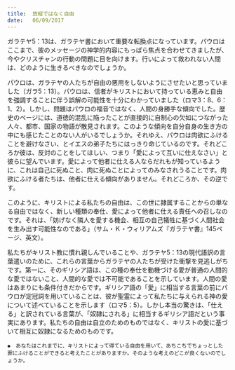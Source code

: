 ```yaml
---
title:  放縦ではなく自由
date:   06/09/2017
---
```


ガラテヤ5：13は、ガラテヤ書において重要な転換点になっています。パウロはここまで、彼のメッセージの神学的内容にもっぱら焦点を合わせてきましたが、今やクリスチャンの行動の問題に目を向けます。行いによって救われない人間は、どのように生きるべきなのでしょうか。

パウロは、ガラテヤの人たちが自由の悪用をしないようにさせたいと思っていました（ガラ5：13）。パウロは、信者がキリストにおいて持っている恵みと自由を強調することに伴う誤解の可能性を十分にわかっていました（ロマ3：8、6：1、2）。しかし、問題はパウロの福音ではなく、人間の身勝手な傾向でした。歴史のページには、道徳的混乱に陥ったことが直接的に自制心の欠如につながった人々、都市、国家の物語が散見されます。このような傾向を自分自身の生き方の中にも感じたことのない人がいるでしょうか。それゆえ、パウロは肉欲にふけることを避けなさい、とイエスの弟子たちにはっきり命じているのです。それどころか彼は、反対のことをしてほしい、つまり「愛によって互いに仕えなさい」と彼らに望んでいます。愛によって他者に仕える人ならだれもが知っているように、これは自己に死ぬこと、肉に死ぬことによってのみなされうることです。肉欲にふける者たちは、他者に仕える傾向がありません。それどころか、その逆です。

このように、キリストによる私たちの自由は、この世に隷属することからの単なる自由ではなく、新しい種類の奉仕、愛によって他者に仕える責任への召しなのです。それは、「妨げなく隣人を愛する機会、相互の自己犠牲に基づく人間社会を生み出す可能性なのである」（サム・Ｋ・ウィリアムズ『ガラテヤ書』145ページ、英文）。

私たちがキリスト教に慣れ親しんでいることや、ガラテヤ5：13の現代語訳の言葉遣いのために、これらの言葉からガラテヤの人たちが受けた衝撃を見逃しがちです。第一に、そのギリシア語は、この種の奉仕を動機づける愛が普通の人間的な愛ではないこと、人間的な愛では不可能であることを示しています。人間の愛はあまりにも条件付きだからです。ギリシア語の「愛」に相当する言葉の前にパウロが定冠詞を用いていることは、彼が聖霊によって私たちに与えられる神の愛について述べていることを示します（ロマ5：5）。しかし本当の驚きは、「仕える」と訳されている言葉が、「奴隷にされる」に相当するギリシア語だという事実にあります。私たちの自由は自立のためのものではなく、キリストの愛に基づいて相互に奴隷になるためのものです。

`◆　あなたはこれまでに、キリストによって得ている自由を用いて、あちこちでちょっとした罪にふけることができると考えたことがありますか。そのような考えのどこが良くないのでしょうか。`
